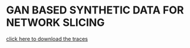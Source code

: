 # GAN BASED SYNTHETIC DATA FOR NETWORK SLICING
<a href="https://drive.google.com/drive/folders/1bScvIsdERcAsfMN8RlHQcWqk_0qHoqiF?usp=sharing">click here to download the traces </a>
